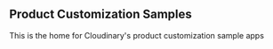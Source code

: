 ## Product Customization Samples
This is the home for Cloudinary's product customization sample apps
